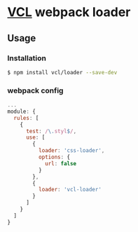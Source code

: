 # [VCL](https://github.com/vcl/doc) webpack loader

## Usage

### Installation

```sh
$ npm install vcl/loader --save-dev
```

### webpack config

```js
...
module: {
  rules: [
    {
      test: /\.styl$/,
      use: [
        {
          loader: 'css-loader',
          options: {
            url: false
          }
        },
        {
          loader: 'vcl-loader'
        }
      ]
    }
  ]
}
```